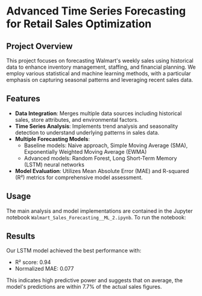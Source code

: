 # Advanced Time Series Forecasting for Retail Sales Optimization

## Project Overview
This project focuses on forecasting Walmart's weekly sales using historical data to enhance inventory management, staffing, and financial planning. We employ various statistical and machine learning methods, with a particular emphasis on capturing seasonal patterns and leveraging recent sales data.

## Features
- **Data Integration**: Merges multiple data sources including historical sales, store attributes, and environmental factors.
- **Time Series Analysis**: Implements trend analysis and seasonality detection to understand underlying patterns in sales data.
- **Multiple Forecasting Models**: 
  - Baseline models: Naive approach, Simple Moving Average (SMA), Exponentially Weighted Moving Average (EWMA)
  - Advanced models: Random Forest, Long Short-Term Memory (LSTM) neural networks
- **Model Evaluation**: Utilizes Mean Absolute Error (MAE) and R-squared (R²) metrics for comprehensive model assessment.


## Usage
The main analysis and model implementations are contained in the Jupyter notebook `Walmart_Sales_Forecasting__ML_2.ipynb`. To run the notebook:


## Results
Our LSTM model achieved the best performance with:
- R² score: 0.94
- Normalized MAE: 0.077

This indicates high predictive power and suggests that on average, the model's predictions are within 7.7% of the actual sales figures.
